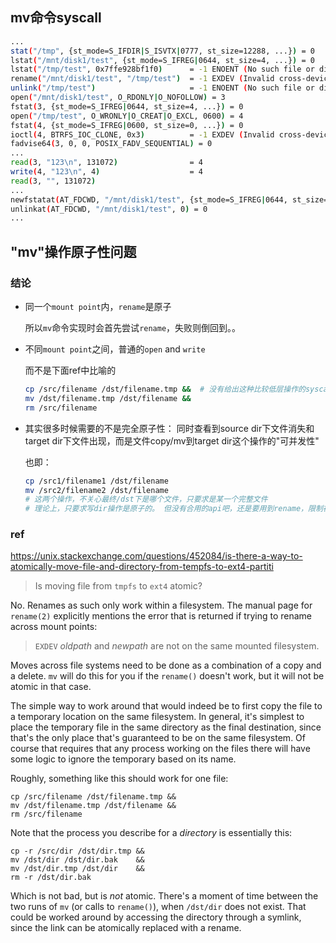 

## mv命令syscall



```sh
...
stat("/tmp", {st_mode=S_IFDIR|S_ISVTX|0777, st_size=12288, ...}) = 0
lstat("/mnt/disk1/test", {st_mode=S_IFREG|0644, st_size=4, ...}) = 0
lstat("/tmp/test", 0x7ffe928bf1f0)      = -1 ENOENT (No such file or directory)
rename("/mnt/disk1/test", "/tmp/test")  = -1 EXDEV (Invalid cross-device link)
unlink("/tmp/test")                     = -1 ENOENT (No such file or directory)
open("/mnt/disk1/test", O_RDONLY|O_NOFOLLOW) = 3
fstat(3, {st_mode=S_IFREG|0644, st_size=4, ...}) = 0
open("/tmp/test", O_WRONLY|O_CREAT|O_EXCL, 0600) = 4
fstat(4, {st_mode=S_IFREG|0600, st_size=0, ...}) = 0
ioctl(4, BTRFS_IOC_CLONE, 0x3)          = -1 EXDEV (Invalid cross-device link)
fadvise64(3, 0, 0, POSIX_FADV_SEQUENTIAL) = 0
...
read(3, "123\n", 131072)                = 4
write(4, "123\n", 4)                    = 4
read(3, "", 131072)
...
newfstatat(AT_FDCWD, "/mnt/disk1/test", {st_mode=S_IFREG|0644, st_size=4, ...}, AT_SYMLINK_NOFOLLOW) = 0
unlinkat(AT_FDCWD, "/mnt/disk1/test", 0) = 0
...
```



## "mv"操作原子性问题



### 结论



* 同一个`mount point`内，`rename`是原子

  所以`mv`命令实现时会首先尝试`rename`，失败则倒回到。。

* 不同`mount point`之间，普通的`open` and `write`

  而不是下面ref中比喻的

  ```sh
  cp /src/filename /dst/filename.tmp &&  # 没有给出这种比较低层操作的syscall api： 写文件内容再写文件元信息到dir文件
  mv /dst/filename.tmp /dst/filename &&
  rm /src/filename
  ```

* 其实很多时候需要的不是完全原子性： 同时查看到source dir下文件消失和target dir下文件出现，而是文件copy/mv到target dir这个操作的"可并发性"

  也即：

  ```sh
  cp /src1/filename1 /dst/filename
  mv /src2/filename2 /dst/filename
  # 这两个操作，不关心最终/dst下是哪个文件，只要求是某一个完整文件
  # 理论上，只要求写dir操作是原子的。 但没有合用的api吧，还是要用到rename，限制在同一个 mount point 下
  ```

  



### ref





<https://unix.stackexchange.com/questions/452084/is-there-a-way-to-atomically-move-file-and-directory-from-tempfs-to-ext4-partiti>



> Is moving file from `tmpfs` to `ext4` atomic?

No. Renames as such only work within a filesystem. The manual page for `rename(2)` explicitly mentions the error that is returned if trying to rename across mount points:

> `EXDEV` *oldpath* and *newpath* are not on the same mounted filesystem.

Moves across file systems need to be done as a combination of a copy and a delete. `mv` will do this for you if the `rename()` doesn't work, but it will not be atomic in that case.

The simple way to work around that would indeed be to first copy the file to a temporary location on the same filesystem. In general, it's simplest to place the temporary file in the same directory as the final destination, since that's the only place that's guaranteed to be on the same filesystem. Of course that requires that any process working on the files there will have some logic to ignore the temporary based on its name.

Roughly, something like this should work for one file:

```
cp /src/filename /dst/filename.tmp &&
mv /dst/filename.tmp /dst/filename &&
rm /src/filename
```

Note that the process you describe for a *directory* is essentially this:

```
cp -r /src/dir /dst/dir.tmp && 
mv /dst/dir /dst/dir.bak    &&
mv /dst/dir.tmp /dst/dir    &&
rm -r /dst/dir.bak
```

Which is not bad, but is *not* atomic. There's a moment of time between the two runs of `mv` (or calls to `rename()`), when `/dst/dir` does not exist. That could be worked around by accessing the directory through a symlink, since the link can be atomically replaced with a rename.











